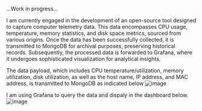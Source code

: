 ...Work in progress...

I am currently engaged in the development of an open-source tool designed to capture computer telemetry data. This data encompasses CPU usage, temperature, memory statistics, and disk space metrics, sourced from various origins. Once the data has been successfully collected, it is transmitted to MongoDB for archival purposes, preserving historical records. Subsequently, the processed data is forwarded to Grafana, where it undergoes sophisticated visualization for analytical insights. 

The data payload, which includes CPU temperature/utilization, memory utilization, disk utilization, as well as the host name, IP address, and MAC address, is transmitted to MongoDB as indicated below
![image](https://github.com/user-attachments/assets/1268d5ef-5a50-47fb-81d0-beeac1f1d562)

I am using Grafana to query the data and dispaly in the dashboard below.
![image](https://github.com/user-attachments/assets/dd4cc564-68ec-437c-b5ef-0b4e9604076e)

